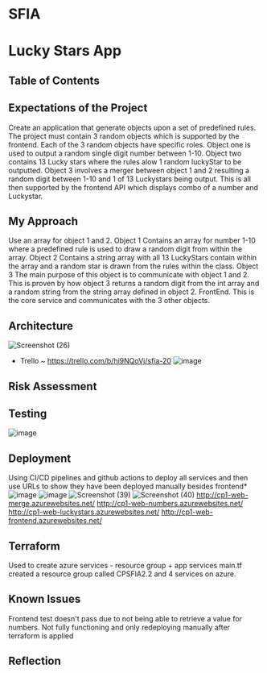 # SFIA
# Lucky Stars App

## Table of Contents
## Expectations of the Project
Create an application that generate objects upon a set of predefined rules. The project must contain 3 random objects which is supported by the frontend. Each of the 3 random objects have specific roles. Object one is used to output a random single digit number between 1-10. Object two contains 13 Lucky stars where the rules alow 1 random luckyStar to be outputted. Object 3 involves a merger between object 1 and 2 resulting a random digit between 1-10 and 1 of 13 Luckystars being output. This is all then supported by the frontend API which displays combo of a number and Luckystar.
## My Approach
Use an array for object 1 and 2.
Object 1
Contains an array for number 1-10 where a predefined rule is used to draw a random digit from within the array.
Object 2
Contains a string array with all 13 LuckyStars contain within the array and a random star is drawn from the rules within the class.
Object 3
The main purpose of this object is to communicate with object 1 and 2. This is proven by how object 3 returns a random digit from the int array and a random string from the string array defined in object 2.
FrontEnd.
This is the core service and communicates with the 3 other objects.
## Architecture
![Screenshot (26)](https://user-images.githubusercontent.com/46994774/123090147-b921b200-d41f-11eb-914e-da55314af31e.png)

  * Trello ~ https://trello.com/b/hi9NQoVj/sfia-20
![image](https://user-images.githubusercontent.com/46994774/123221312-bb8b1700-d4c6-11eb-902d-c36cb6e1697c.png)

## Risk Assessment

## Testing
![image](https://user-images.githubusercontent.com/46994774/123221473-e5dcd480-d4c6-11eb-9ec2-f17ae6951c71.png)

## Deployment
Using CI/CD pipelines and github actions to deploy all services and then use URLs to show they have been deployed manually besides frontend*
![image](https://user-images.githubusercontent.com/46994774/123222020-70bdcf00-d4c7-11eb-9c8f-61a242e965f4.png)
![image](https://user-images.githubusercontent.com/46994774/123222071-7b786400-d4c7-11eb-9cc4-bfc6e871c7ea.png)
![Screenshot (39)](https://user-images.githubusercontent.com/46994774/123222130-88955300-d4c7-11eb-832c-ec23a0aa2e85.png)
![Screenshot (40)](https://user-images.githubusercontent.com/46994774/123222161-8fbc6100-d4c7-11eb-85fc-7a7979bc83b7.png)
http://cp1-web-merge.azurewebsites.net/
http://cp1-web-numbers.azurewebsites.net/
http://cp1-web-luckystars.azurewebsites.net/
http://cp1-web-frontend.azurewebsites.net/
## Terraform
Used to create azure services - resource group + app services
main.tf created a resource group called CPSFIA2.2 and 4 services on azure.
## Known Issues
Frontend test doesn't pass due to not being able to retrieve a value for numbers.
Not fully functioning and only redeploying manually after terraform is applied 

## Reflection

